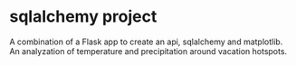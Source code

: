 # sqlalchemy project
A combination of a Flask app to create an api, sqlalchemy and matplotlib. An analyzation of temperature and precipitation around vacation hotspots.
